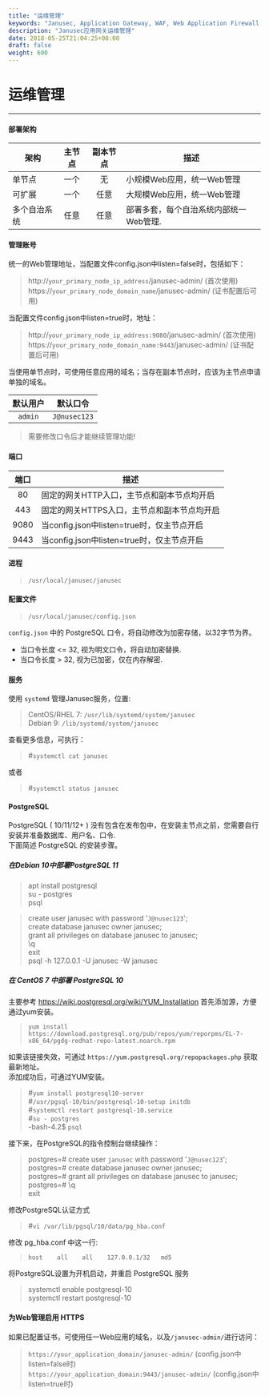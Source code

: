 ```yaml
---
title: "运维管理"
keywords: "Janusec, Application Gateway, WAF, Web Application Firewall, Web应用防火墙"
description: "Janusec应用网关运维管理"
date: 2018-05-25T21:04:25+08:00
draft: false
weight: 600
---
```


# 运维管理  
----  

#### 部署架构
| 架构         | 主节点       | 副本节点     | 描述 |
|--------------|:-----------:|:----------:|-------------|
| 单节点       | 一个         | 无         | 小规模Web应用，统一Web管理  |
| 可扩展       | 一个         | 任意       | 大规模Web应用，统一Web管理  |
| 多个自治系统  | 任意         |  任意      |  部署多套，每个自治系统内部统一Web管理.  |   


#### 管理账号  

统一的Web管理地址，当配置文件config.json中listen=false时，包括如下：

> http://`your_primary_node_ip_address`/janusec-admin/    (首次使用)    
> https://`your_primary_node_domain_name`/janusec-admin/  (证书配置后可用)   

当配置文件config.json中listen=true时，地址：  

> http://`your_primary_node_ip_address:9080`/janusec-admin/    (首次使用)    
> https://`your_primary_node_domain_name:9443`/janusec-admin/  (证书配置后可用)   

当使用单节点时，可使用任意应用的域名；当存在副本节点时，应该为主节点申请单独的域名。  

| 默认用户 | 默认口令 |
|:-----:|------|
| `admin` | `J@nusec123` |

> 需要修改口令后才能继续管理功能!      

#### 端口
| 端口  | 描述 |
|:-----:|------|
|80     | 固定的网关HTTP入口，主节点和副本节点均开启     |
|443    | 固定的网关HTTPS入口，主节点和副本节点均开启    |  
|9080   | 当config.json中listen=true时，仅主节点开启 |
|9443   | 当config.json中listen=true时，仅主节点开启 |  


#### 进程
> `/usr/local/janusec/janusec`  

#### 配置文件
> `/usr/local/janusec/config.json`   

`config.json` 中的 PostgreSQL 口令，将自动修改为加密存储，以32字节为界。    

* 当口令长度 \<= 32, 视为明文口令，将自动加密替换.  
* 当口令长度 \> 32, 视为已加密，仅在内存解密.     


#### 服务
使用 `systemd` 管理Janusec服务，位置:

> CentOS/RHEL 7: `/usr/lib/systemd/system/janusec`     
> Debian 9: `/lib/systemd/system/janusec`    

查看更多信息，可执行：    

> #`systemctl cat janusec`   

或者     

> #`systemctl status janusec`  

#### PostgreSQL
PostgreSQL ( 10/11/12+ ) 没有包含在发布包中，在安装主节点之前，您需要自行安装并准备数据库、用户名、口令.    
下面简述 PostgreSQL 的安装步骤。   

##### 在Debian 10中部署PostgreSQL 11

> apt install postgresql  
> su - postgres  
> psql  

> create user janusec with password &#39;`J@nusec123`&#39;;  
> create database janusec owner janusec;  
> grant all privileges on database janusec to janusec;  
> \q  
> exit  
> psql -h 127.0.0.1 -U janusec -W janusec  


##### 在 CentOS 7 中部署 PostgreSQL 10
主要参考 https://wiki.postgresql.org/wiki/YUM_Installation
首先添加源，方便通过yum安装。

> `yum install https://download.postgresql.org/pub/repos/yum/reporpms/EL-7-x86_64/pgdg-redhat-repo-latest.noarch.rpm`  

如果该链接失效，可通过  `https://yum.postgresql.org/repopackages.php` 获取最新地址。   
添加成功后，可通过YUM安装。         

> #`yum install postgresql10-server`   
> #`/usr/pgsql-10/bin/postgresql-10-setup initdb`   
> #`systemctl restart postgresql-10.service`  
> #`su - postgres`  
> -bash-4.2$ `psql`   


接下来，在PostgreSQL的指令控制台继续操作：      

> postgres=\# create user `janusec` with password &#39;`J@nusec123`&#39;;  
> postgres=\# create database janusec owner janusec;   
> postgres=\# grant all privileges on database janusec to janusec;  
> postgres=\# \q   
> exit  

修改PostgreSQL认证方式     

> #`vi /var/lib/pgsql/10/data/pg_hba.conf`  

修改 pg_hba.conf 中这一行:     

> `host    all    all    127.0.0.1/32   md5`     

将PostgreSQL设置为开机启动，并重启 PostgreSQL 服务   

> systemctl enable postgresql-10   
> systemctl restart postgresql-10     


#### 为Web管理启用 HTTPS  
如果已配置证书，可使用任一Web应用的域名，以及`/janusec-admin/`进行访问：  

> `https://your_application_domain/janusec-admin/` (config.json中listen=false时)     
> `https://your_application_domain:9443/janusec-admin/` (config.json中listen=true时)  
